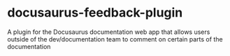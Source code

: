 # docusaurus-feedback-plugin
A plugin for the Docusaurus documentation web app that allows users outside of the dev/documentation team to comment on certain parts of the documentation
